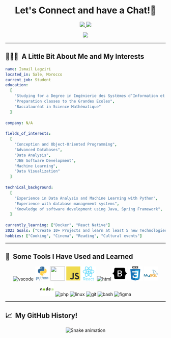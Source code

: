 
<h1 align="center">
  Let's Connect and have a Chat!💬
</h1>

<p align="center">
<a href="https://www.linkedin.com/in/ismail-lagziri/">
  <img height="50" src="https://user-images.githubusercontent.com/46517096/166973395-19676cd8-f8ec-4abf-83ff-da8243505b82.png"/>
</a>
<a href="https://www.instagram.com/ismail_lagziri/">
  <img height="50" src="https://user-images.githubusercontent.com/46517096/166974368-9798f39f-1f46-499c-b14e-81f0a3f83a06.png"/>
</a>
</p>

<p align="center">
  <img src= "https://i.pinimg.com/originals/8f/bd/f9/8fbdf9707e2ab475672cb7229c91bf21.gif">
</p>

---

<h2> 👨🏻‍💻 &nbsp;A Little Bit About Me and My Interests</h2>

```yaml
name: Ismail Lagziri
located_in: Sale, Morocco
current_job: Student
education:
  [
    "Studying for a Degree in Ingénierie des Systèmes d’Information et de la Transformation Digitale",
    "Preparation classes to the Grandes Ecoles",
    "Baccalauréat in Science Mathématique"
  ]

company: N/A

fields_of_interests:
  [
    "Conception and Object-Oriented Programming",
    "Advanced Databases",
    "Data Analysis",
    "JEE Software Development",
    "Machine Learning",
    "Data Visualization"
  ]

technical_background:
  [
    "Experience in Data Analysis and Machine Learning with Python",
    "Experience with database management systems",
    "Knowledge of software development using Java, Spring Framework",
  ]

currently_learning: ["Docker", "React Native"]
2023 Goals: ["Create 10+ Projects and learn at least 5 new Technologies."]
hobbies: ["Cooking", "Cinema", "Reading", "Cultural events"]
```


---  
  
<h2> 🚀 &nbsp;Some Tools I Have Used and Learned</h2>
<p align="center">
<img src="https://cdn.jsdelivr.net/gh/devicons/devicon/icons/vscode/vscode-original.svg" alt="vscode" width="45" height="45"/>
<img src="https://raw.githubusercontent.com/devicons/devicon/master/icons/python/python-original-wordmark.svg" alt="python" width="45" height="45" />
<img src="https://cdn.jsdelivr.net/gh/devicons/devicon/icons/cplusplus/cplusplus-original.svg" width="45" height="45"/>
<img src="https://raw.githubusercontent.com/devicons/devicon/master/icons/javascript/javascript-original.svg" alt="javascript" width="45" height="45" />
<img src="https://raw.githubusercontent.com/devicons/devicon/master/icons/react/react-original-wordmark.svg" alt="react" width="45" height="45" />
<img src="https://cdn.jsdelivr.net/gh/devicons/devicon/icons/html5/html5-original.svg" alt="html" width="45" height="45"/>
<img src="https://raw.githubusercontent.com/devicons/devicon/master/icons/bootstrap/bootstrap-plain.svg" alt="bootstrap" width="45" height="45" />
<img src="https://raw.githubusercontent.com/devicons/devicon/master/icons/css3/css3-original-wordmark.svg" alt="css3" width="45" height="45" />
<img src="https://raw.githubusercontent.com/devicons/devicon/master/icons/mysql/mysql-original-wordmark.svg" alt="mysql" width="45" height="45" />
<img src="https://raw.githubusercontent.com/devicons/devicon/master/icons/nodejs/nodejs-original-wordmark.svg" alt="nodejs" width="45" height="45" />
<img src="https://cdn.jsdelivr.net/gh/devicons/devicon/icons/php/php-original.svg" alt="php" width="45" height="45"/>
<img src="https://cdn.jsdelivr.net/gh/devicons/devicon/icons/linux/linux-original.svg" alt="linux" width="45" height="45"/>       
<img src="https://cdn.jsdelivr.net/gh/devicons/devicon/icons/git/git-original.svg" alt="git" width="45" height="45"/>
<img src="https://cdn.jsdelivr.net/gh/devicons/devicon/icons/bash/bash-original.svg" alt="bash" width="45" height="45"/>
<img src="https://cdn.jsdelivr.net/gh/devicons/devicon/icons/figma/figma-original.svg" alt="figma" width="45" height="45"/>   
</p>

---

<h2> 📈 &nbsp;My GitHub History!</h2>
<p align="center">
  <img src="https://github.com/thepiyushmalhotra/thepiyushmalhotra/blob/output/github-contribution-grid-snake.svg" alt="Snake animation">
</p>
